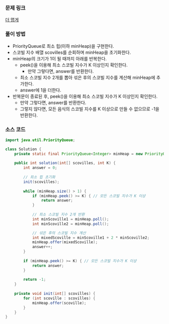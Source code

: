 ### 문제 링크
[더 맵게](https://school.programmers.co.kr/learn/courses/30/lessons/42626)

### 풀이 방법
- PriorityQueue로 최소 힙(이하 minHeap)을 구현한다.
- 스코빌 지수 배열 scovilles를 순회하며 minHeap을 초기화한다.
- minHeap의 크기가 1이 될 때까지 아래를 반복한다.
    - peek()을 이용해 최소 스코빌 지수가 K 이상인지 확인한다.
        - 만약 그렇다면, answer를 반환한다.
    - 최소 스코빌 지수 2개를 뽑아 섞은 후의 스코빌 지수를 계산해 minHeap에 추가한다.
    - answer에 1을 더한다.
- 반복문이 종료된 후, peek()을 이용해 최소 스코빌 지수가 K 이상인지 확인한다.
    - 만약 그렇다면, answer를 반환한다.
    - 그렇지 않다면, 모든 음식의 스코빌 지수를 K 이상으로 만들 수 없으므로 -1을 반환한다.

### 소스 코드
```java
import java.util.PriorityQueue;

class Solution {
    private static final PriorityQueue<Integer> minHeap = new PriorityQueue<>();
    
    public int solution(int[] scovilles, int K) {
        int answer = 0;
        
        // 최소 힙 초기화
        init(scovilles);
        
        while (minHeap.size() > 1) {
            if (minHeap.peek() >= K) { // 모든 스코빌 지수가 K 이상
                return answer;
            }
            
            // 최소 스코빌 지수 2개 반환
            int minScoville1 = minHeap.poll();
            int minScoville2 = minHeap.poll();

            // 섞은 후의 스코빌 지수 계산
            int mixedScoville = minScoville1 + 2 * minScoville2;
            minHeap.offer(mixedScoville);
            answer++;
        }
        
        if (minHeap.peek() >= K) { // 모든 스코빌 지수가 K 이상
            return answer;
        }
        
        return -1; 
    }
    
    private void init(int[] scovilles) {
        for (int scoville : scovilles) {
            minHeap.offer(scoville);
        }
    }
}
```